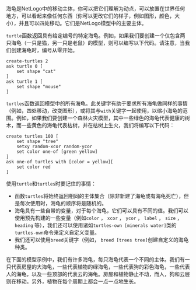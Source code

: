 ﻿海龟是NetLogo中的移动主体，你可以把它们理解为动点，可以放置在世界任何地方，可以看起来像任何东西（你可以更改它们的样子，例如图形，颜色，大小），并且可以四处移动。它们是NetLogo模型中的主要主体。

`turtle`函数返回具有给定编号的特定海龟。例如，如果我们要创建一个仅包含两只海龟（一只是猫，另一只是老鼠）的模型，则可以编写以下代码。请注意，当我们创建海龟时，编号从零开始。



```
create-turtles 2
ask turtle 0 [
	set shape "cat"
]
ask turtle 1 [
	set shape "mouse"
]
```


`turtles`函数返回模型中的所有海龟。此关键字有助于要求所有海龟做同样的事情（例如，四处移动，改变图形），或将其与`with`关键字一起使用，以缩小海龟的范围。例如，如果我们要创建一个森林火灾模型，其中一些绿色的海龟代表健康的树木，而一些黄色的海龟代表枯树，并在枯树上生火，我们将编写以下代码：



```
create turtles 100 [
	set shape "tree"
	setxy random-xcor random-ycor
	set color one-of [green yellow]
]
ask one-of turtles with [color = yellow][
	set color red
]
```


使用`turtle`和`turtles`时要记住的事情：

- 函数`turtles`将始终返回相同的主体集合（除非新建了海龟或有海龟死亡），但是每次使用时，海龟的顺序将是随机的。
- 海龟具有一些自带的变量，对于每个海龟，它们可以具有不同的值。我们可以使用预先构建的一些变量（例如`color` ， `xcor` ， `ycor` ， `label` ， `size` ， `heading` 等），我们还可以使用诸如`turtles-own [minerals water]`类的`turtles-own`命令来定义自定义变量。
- 我们还可以使用`breed`关键字（例如， `breed [trees tree]`创建自定义的海龟种类。


在下面的模型示例中，我们有许多海龟，每只海龟代表一个不同的主体。我们有一只代表房屋的大海龟，一些代表植物的绿海龟，一些代表狗的彩色海龟，一些代表人的海龟，以及一些顶部的代表云的海龟。房屋和植物静止不动，而人，狗和云层则在移动。另外，植物在每个周期上都会一点一点地生长。
